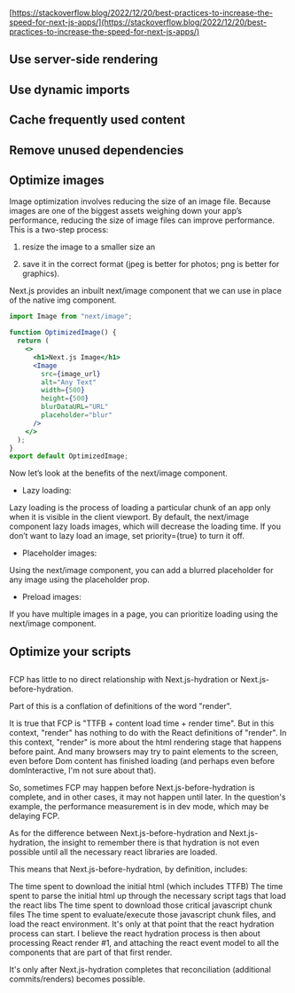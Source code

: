 [https://stackoverflow.blog/2022/12/20/best-practices-to-increase-the-speed-for-next-js-apps/](https://stackoverflow.blog/2022/12/20/best-practices-to-increase-the-speed-for-next-js-apps/)

## Use server-side rendering

## Use dynamic imports

## Cache frequently used content

## Remove unused dependencies

## Optimize images

Image optimization involves reducing the size of an image file. Because images are one of the biggest assets weighing down your app’s performance, reducing the size of image files can improve performance. This is a two-step process:

1. resize the image to a smaller size an

2. save it in the correct format (jpeg is better for photos; png is better for graphics).

Next.js provides an inbuilt next/image component that we can use in place of the native img component.

```jsx title='Image Optimization'
import Image from "next/image";

function OptimizedImage() {
  return (
    <>
      <h1>Next.js Image</h1>
      <Image
        src={image_url}
        alt="Any Text"
        width={500}
        height={500}
        blurDataURL="URL"
        placeholder="blur"
      />
    </>
  );
}
export default OptimizedImage;
```

Now let’s look at the benefits of the next/image component.

- Lazy loading:

Lazy loading is the process of loading a particular chunk of an app only when it is visible in the client viewport. By default, the next/image component lazy loads images, which will decrease the loading time. If you don’t want to lazy load an image, set priority={true} to turn it off.

- Placeholder images:

Using the next/image component, you can add a blurred placeholder for any image using the placeholder prop.

- Preload images:

If you have multiple images in a page, you can prioritize loading using the next/image component.

## Optimize your scripts

##

FCP has little to no direct relationship with Next.js-hydration or Next.js-before-hydration.

Part of this is a conflation of definitions of the word "render".

It is true that FCP is "TTFB + content load time + render time". But in this context, "render" has nothing to do with the React definitions of "render". In this context, "render" is more about the html rendering stage that happens before paint. And many browsers may try to paint elements to the screen, even before Dom content has finished loading (and perhaps even before domInteractive, I'm not sure about that).

So, sometimes FCP may happen before Next.js-before-hydration is complete, and in other cases, it may not happen until later. In the question's example, the performance measurement is in dev mode, which may be delaying FCP.

As for the difference between Next.js-before-hydration and Next.js-hydration, the insight to remember there is that hydration is not even possible until all the necessary react libraries are loaded.

This means that Next.js-before-hydration, by definition, includes:

The time spent to download the initial html (which includes TTFB)
The time spent to parse the initial html up through the necessary script tags that load the react libs
The time spent to download those critical javascript chunk files
The time spent to evaluate/execute those javascript chunk files, and load the react environment.
It's only at that point that the react hydration process can start. I believe the react hydration process is then about processing React render #1, and attaching the react event model to all the components that are part of that first render.

It's only after Next.js-hydration completes that reconciliation (additional commits/renders) becomes possible.
